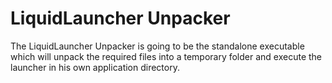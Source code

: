 # LiquidLauncher Unpacker

The LiquidLauncher Unpacker is going to be the standalone executable which will unpack the required files into a temporary folder and execute the launcher in his own application directory.